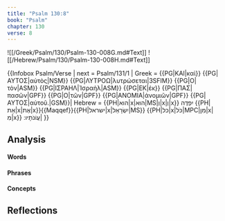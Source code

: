 ```yaml
---
title: "Psalm 130:8"
book: "Psalm"
chapter: 130
verse: 8
---
```

![[/Greek/Psalm/130/Psalm-130-008G.md#Text]]
![[/Hebrew/Psalm/130/Psalm-130-008H.md#Text]]

{{Infobox Psalm/Verse |
  next = Psalm/131/1 |
  Greek = {{PG|ΚΑΙ|καὶ}} {{PG|ΑΥΤΟΣ|αὐτὸς|NSM}} {{PG|ΛΥΤΡΟΩ|λυτρώσεται|3SFIM}} {{PG|Ο|τὸν|ASM}} {{PG|ΙΣΡΑΗΛ|Ἰσραὴλ|ASM}} {{PG|ΕΚ|ἐκ}} {{PG|ΠΑΣ|πασῶν|GPF}} {{PG|Ο|τῶν|GPF}} {{PG|ΑΝΟΜΙΑ|ἀνομιῶν|GPF}} {{PG|ΑΥΤΟΣ|αὐτοῦ.|GSM}}|
  Hebrew = {{PH|הוא|x|הוּא|MS|וְ|x|וְ|x}}
יִפְדֶּה
{{PH|אֵת|x|אֶת|x}}{{Maqqef}}{{PH|ישראל|x|יִשְׂרָאֵל|MS}} {{PH|כל|x|כֹּל|MPC|מִן|x|מִ|x}}
עֲוֹנֹתָיו
׃|
}}

## Analysis

#### Words

#### Phrases

#### Concepts

## Reflections
